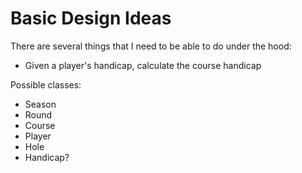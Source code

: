 # Basic Design Ideas

There are several things that I need to be able to do under the hood:
* Given a player's handicap, calculate the course handicap


Possible classes:

* Season
* Round
* Course
* Player
* Hole
* Handicap?
